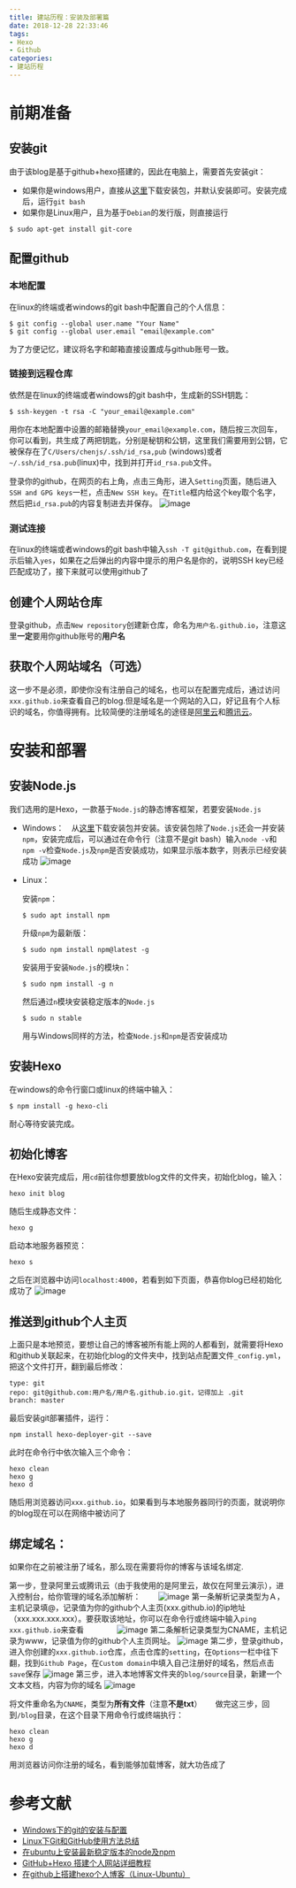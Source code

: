 ```yaml
---
title: 建站历程：安装及部署篇
date: 2018-12-28 22:33:46
tags:
- Hexo
- Github
categories:
- 建站历程
---
```


# 前期准备
## 安装git
由于该blog是基于github+hexo搭建的，因此在电脑上，需要首先安装git：　　
- 如果你是windows用户，直接从[这里](https://gitforwindows.org/)下载安装包，并默认安装即可。安装完成后，运行`git bash`
- 如果你是Linux用户，且为基于`Debian`的发行版，则直接运行  
```
$ sudo apt-get install git-core
```
## 配置github
### 本地配置
在linux的终端或者windows的git bash中配置自己的个人信息：
```
$ git config --global user.name "Your Name"
$ git config --global user.email "email@example.com"
```
为了方便记忆，建议将名字和邮箱直接设置成与github账号一致。

###  链接到远程仓库

依然是在linux的终端或者windows的git bash中，生成新的SSH钥匙：

```
$ ssh-keygen -t rsa -C "your_email@example.com"
```
用你在本地配置中设置的邮箱替换`your_email@example.com`，随后按三次回车，你可以看到，共生成了两把钥匙，分别是秘钥和公钥，这里我们需要用到公钥，它被保存在了`C/Users/chenjs/.ssh/id_rsa,pub` (windows)或者`~/.ssh/id_rsa.pub`(linux)中，找到并打开`id_rsa.pub`文件。　　　　

登录你的github，在网页的右上角，点击三角形，进入`Setting`页面，随后进入`SSH and GPG keys`一栏，点击`New SSH key`。在`Title`框内给这个key取个名字，然后把`id_rsa.pub`的内容复制进去并保存。
![image](https://github.com/SwayYe/Img/raw/master/blog/ssh%20key.png)
### 测试连接
在linux的终端或者windows的git bash中输入`ssh -T git@github.com`，在看到提示后输入`yes`，如果在之后弹出的内容中提示的用户名是你的，说明SSH key已经匹配成功了，接下来就可以使用github了
## 创建个人网站仓库
登录github，点击`New repository`创建新仓库，命名为`用户名.github.io`，注意这里**一定**要用你github账号的**用户名**
## 获取个人网站域名（可选）
这一步不是必须，即使你没有注册自己的域名，也可以在配置完成后，通过访问`xxx.github.io`来查看自己的blog.但是域名是一个网站的入口，好记且有个人标识的域名，你值得拥有。比较简便的注册域名的途径是[阿里云](https://wanwang.aliyun.com/domain/)和[腾讯云](https://dnspod.cloud.tencent.com/)。
# 安装和部署
## 安装Node.js
我们选用的是Hexo，一款基于`Node.js`的静态博客框架，若要安装`Node.js`  
- Windows：　从[这里](https://nodejs.org/en/download/)下载安装包并安装。该安装包除了`Node.js`还会一并安装`npm`，安装完成后，可以通过在命令行（注意不是git bash）输入`node -v`和`npm -v`检查`Node.js`及`npm`是否安装成功，如果显示版本数字，则表示已经安装成功
  ![image](https://github.com/SwayYe/Img/raw/master/blog/node%26npm.png)
- Linux：　　

    安装`npm`： 
    ```
    $ sudo apt install npm
    ```
    升级`npm`为最新版：
    ```
    $ sudo npm install npm@latest -g
    ```
    安装用于安装`Node.js`的模块`n`：
    ```
    $ sudo npm install -g n
    ```
    然后通过`n`模块安装稳定版本的`Node.js`
    ```
    $ sudo n stable
    ```
    用与Windows同样的方法，检查`Node.js`和`npm`是否安装成功
## 安装Hexo
在windows的命令行窗口或linux的终端中输入：
```
$ npm install -g hexo-cli 
```

耐心等待安装完成。
## 初始化博客
在Hexo安装完成后，用`cd`前往你想要放blog文件的文件夹，初始化blog，输入：
```
hexo init blog
```
随后生成静态文件：
```
hexo g
```
启动本地服务器预览：
```
hexo s
```
之后在浏览器中访问`localhost:4000`，若看到如下页面，恭喜你blog已经初始化成功了
![image](https://github.com/SwayYe/Img/raw/master/blog/landscape%2Bhelloworld.png)
## 推送到github个人主页
上面只是本地预览，要想让自己的博客被所有能上网的人都看到，就需要将Hexo和github关联起来，在初始化blog的文件夹中，找到站点配置文件`_config.yml`，把这个文件打开，翻到最后修改：
```
type: git
repo: git@github.com:用户名/用户名.github.io.git，记得加上 .git
branch: master
```
最后安装git部署插件，运行：
```
npm install hexo-deployer-git --save
```
此时在命令行中依次输入三个命令：
```
hexo clean 
hexo g 
hexo d
```
随后用浏览器访问`xxx.github.io`，如果看到与本地服务器同行的页面，就说明你的blog现在可以在网络中被访问了
## 绑定域名：
如果你在之前被注册了域名，那么现在需要将你的博客与该域名绑定.  

第一步，登录阿里云或腾讯云（由于我使用的是阿里云，故仅在阿里云演示），进入控制台，给你管理的域名添加解析：　　
![image](https://github.com/SwayYe/Img/raw/master/blog/doman1.png)
第一条解析记录类型为Ａ，主机记录填@，记录值为你的github个人主页(xxx.github.io)的ip地址（xxx.xxx.xxx.xxx）。要获取该地址，你可以在命令行或终端中输入`ping xxx.github.io`来查看　　　　
![image](https://github.com/SwayYe/Img/raw/master/blog/domain.png)
第二条解析记录类型为CNAME，主机记录为www，记录值为你的github个人主页网址。
![image](https://github.com/SwayYe/Img/raw/master/blog/domain2.png)
第二步，登录github，进入你创建的`xxx.github.io`仓库，点击仓库的`setting`，在`Options`一栏中往下翻，找到`Github Page`，在`Custom domain`中填入自己注册好的域名，然后点击`save`保存
![image](https://github.com/SwayYe/Img/raw/master/blog/domain3.png)
第三步，进入本地博客文件夹的`blog/source`目录，新建一个文本文档，内容为你的域名
![image](https://github.com/SwayYe/Img/raw/master/blog/domian4.png)

将文件重命名为`CNAME`，类型为**所有文件**（注意**不是txt**）　　
做完这三步，回到`/blog`目录，在这个目录下用命令行或终端执行：
```
hexo clean
hexo g
hexo d
```
用浏览器访问你注册的域名，看到能够加载博客，就大功告成了
# 参考文献
- [Windows下的git的安装与配置](https://segmentfault.com/a/1190000005685137)
- [Linux下Git和GitHub使用方法总结](https://blog.csdn.net/chenguolinblog/article/details/19929509)
- [在ubuntu上安装最新稳定版本的node及npm](https://segmentfault.com/a/1190000007542620)
- [GitHub+Hexo 搭建个人网站详细教程](https://zhuanlan.zhihu.com/p/26625249)
- [在github上搭建hexo个人博客（Linux-Ubuntu）](https://www.jianshu.com/p/f2285d63b3a8)